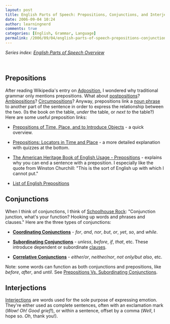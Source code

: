```yaml
---
layout: post
title: English Parts of Speech: Prepositions, Conjunctions, and Interjections
date: 2006-09-04 10:24
author: learningnerd
comments: true
categories: [English, Grammar, Language]
permalink: /2006/09/04/english-parts-of-speech-prepositions-conjunctions-and-interjections/
---
```

<em>Series index: </em><a href="http://learningnerd.wordpress.com/2006/08/28/english-parts-of-speech-overview/"><em>English Parts of Speech Overview</em></a>

<p class="MsoNormal">&nbsp;</p>
<h2>Prepositions</h2>
After reading Wikipedia's entry on <a target="_blank" href="http://en.wikipedia.org/wiki/Adposition">Adposition</a>, I wondered why traditional grammar only mentions prepositions. What about <a target="_blank" href="http://en.wikipedia.org/wiki/Adposition#Postpositions" title="Wikipedia - Adposition - Postpositions">postpositions</a>? <a target="_blank" href="http://en.wikipedia.org/wiki/Adposition#Ambipositions" title="Wikipedia - Adposition - Ambipositions">Ambipositions</a>? <a target="_blank" href="http://en.wikipedia.org/wiki/Adposition#Circumpositions" title="Wikipedia - Adposition - Circumpositions">Circumpositions</a>? Anyway, prepositions link a <a href="http://learningnerd.wordpress.com/2006/09/06/english-grammar-types-of-phrases/" title="Types of Phrases">noun phrase</a> to another part of the sentence in order to express the relationship between the two. (Is the book <em>on </em>the table, <em>under</em> the table, or <em>next to</em> the table?) Here are some useful preposition links:
<ul>
	<li><a target="_blank" href="http://owl.english.purdue.edu/owl/resource/594/01/">Prepositions of Time, Place, and to Introduce Objects</a> - a quick overview.</li>
</ul>
<ul>
	<li><a target="_blank" href="http://grammar.ccc.commnet.edu/grammar/prepositions.htm">Prepositions: Locators in Time and Place</a> - a more detailed explanation with quizzes at the bottom.</li>
</ul>
<ul>
	<li><a target="_blank" href="http://www.bartleby.com/64/C001/050.html">The American Heritage Book of English Usage - Prepositions</a> - explains why you can end a sentence with a preposition. I especially like the quote from Winston Churchill: "This is the sort of English up with which I cannot put."</li>
</ul>
<ul>
	<li><a target="_blank" href="http://en.wikipedia.org/wiki/List_of_English_prepositions">List of English Prepositions</a></li>
</ul>
<h2>Conjunctions</h2>
When I think of conjunctions, I think of <a target="_blank" href="http://www.schoolhouserock.tv/Conjunction.html" title="Schoolhouse Rock Lyrics - Conjunction Junction">Schoolhouse Rock</a>: "Conjunction junction, what's your function? Hooking up words and phrases and clauses." Here are the three types of conjunctions:
<ul>
	<li><a target="_blank" href="http://grammar.uoregon.edu/conjunctions/coordinating.html"><strong>Coordinating Conjunctions</strong></a> - <em>for</em>, <em>and</em>, <em>nor</em>, <em>but</em>, <em>or</em>, <em>yet</em>, <em>so</em>, and <em>while</em>.</li>
</ul>
<ul>
	<li><a target="_blank" href="http://grammar.uoregon.edu/conjunctions/subordinating.html"><strong>Subordinating Conjunctions</strong></a> - <em>unless</em>, <em>before</em>, <em>if</em>, <em>that</em>, etc. These introduce dependent or subordinate <a href="http://learningnerd.wordpress.com/2006/09/08/english-grammar-types-of-clauses/" title="Types of Clauses">clauses</a>.</li>
</ul>
<ul>
	<li><a target="_blank" href="http://grammar.uoregon.edu/conjunctions/correlative.html"><strong>Correlative Conjunctions</strong></a> - <em>either/or</em>, <em>neither/nor</em>, <em>not only/but also</em>, etc.</li>
</ul>
Note: some words can function as both conjunctions and prepositions, like <em>before</em>, <em>after</em>, and <em>until</em>. See <a target="_blank" href="http://grammar.uoregon.edu/conjunctions/prep_conj.html">Prepositions Vs. Subordinating Conjunctions</a>.
<h2>Interjections</h2>
<a target="_blank" href="http://en.wikipedia.org/wiki/Interjection" title="Wikipedia - Interjection">Interjections</a> are words used for the sole purpose of expressing emotion. They're either used as complete sentences, often with an exclamation mark (<em>Wow! Oh! Good grief!</em>), or within a sentence, offset by a comma (<em>Well</em>, I hope so. <em>Oh</em>, thank you!).
